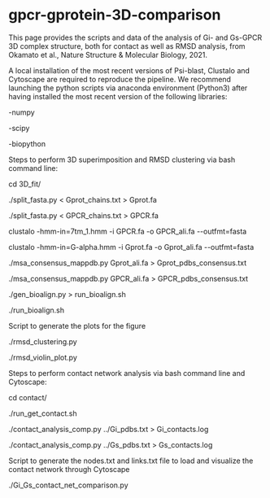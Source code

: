 # gpcr-gprotein-3D-comparison

This page provides the scripts and data of the analysis of Gi- and Gs-GPCR 3D complex structure, both for contact as well as RMSD analysis, from Okamato et al., Nature Structure & Molecular Biology, 2021.


A local installation of the most recent versions of Psi-blast, Clustalo and Cytoscape are required to reproduce the pipeline.
We recommend launching the python scripts via anaconda environment (Python3) after having installed the most recent version of the following libraries:

-numpy

-scipy

-biopython


Steps to perform 3D superimposition and RMSD clustering via bash command line:

cd 3D_fit/

./split_fasta.py < Gprot_chains.txt > Gprot.fa

./split_fasta.py < GPCR_chains.txt > GPCR.fa

clustalo -hmm-in=7tm_1.hmm -i GPCR.fa -o GPCR_ali.fa --outfmt=fasta

clustalo -hmm-in=G-alpha.hmm -i Gprot.fa -o Gprot_ali.fa --outfmt=fasta

./msa_consensus_mappdb.py Gprot_ali.fa > Gprot_pdbs_consensus.txt 

./msa_consensus_mappdb.py GPCR_ali.fa > GPCR_pdbs_consensus.txt 

./gen_bioalign.py > run_bioalign.sh 

./run_bioalign.sh

Script to generate the plots for the figure

./rmsd_clustering.py

./rmsd_violin_plot.py


Steps to perform contact network analysis via bash command line and Cytoscape:


cd contact/

./run_get_contact.sh

./contact_analysis_comp.py ../Gi_pdbs.txt > Gi_contacts.log

./contact_analysis_comp.py ../Gs_pdbs.txt > Gs_contacts.log


Script to generate the nodes.txt and links.txt file to load and visualize the contact network through Cytoscape

./Gi_Gs_contact_net_comparison.py



